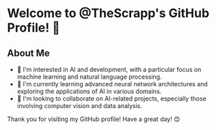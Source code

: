# Welcome to @TheScrapp's GitHub Profile! 👋

## About Me
- 👀 I'm interested in AI and development, with a particular focus on machine learning and natural language processing.
- 🌱 I'm currently learning advanced neural network architectures and exploring the applications of AI in various domains.
- 💞️ I'm looking to collaborate on AI-related projects, especially those involving computer vision and data analysis.


Thank you for visiting my GitHub profile! Have a great day! 😊
